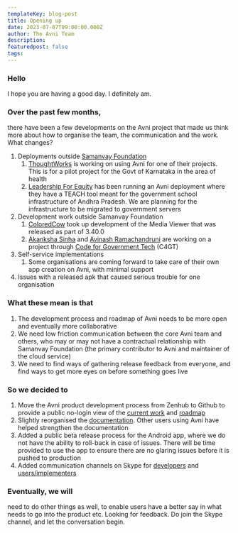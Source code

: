 ```yaml
---
templateKey: blog-post
title: Opening up
date: 2023-07-07T09:00:00.000Z
author: The Avni Team
description:
featuredpost: false
tags:
---
```


### Hello
I hope you are having a good day. I definitely am.

### Over the past few months,

there have been a few developments on the Avni project that made us think more about how to organise the team, the communication and the work. What changes?

1. Deployments outside [Samanvay Foundation](https://samanvayfoundation.org)
    1. [ThoughtWorks](https://www.thoughtworks.com/) is working on using Avni for one of their projects. This is for a pilot project for the Govt of Karnataka in the area of health
    2. [Leadership For Equity](https://www.leadershipforequity.org/) has been running an Avni deployment where they have a TEACH tool meant for the government school infrastructure of Andhra Pradesh. We are planning for the infrastructure to be migrated to government servers
2. Development work outside Samanvay Foundation
    1. [ColoredCow](https://coloredcow.com/) took up development of the Media Viewer that was released as part of 3.40.0
    2. [Akanksha Sinha](https://github.com/ak2502) and [Avinash Ramachandruni](https://github.com/AvinashRamachandruni) are working on a project through [Code for Government Tech](https://www.codeforgovtech.in/) (C4GT)
3. Self-service implementations
    1. Some organisations are coming forward to take care of their own app creation on Avni, with minimal support
4. Issues with a released apk that caused serious trouble for one organisation

### What these mean is that

1. The development process and roadmap of Avni needs to be more open and eventually more collaborative
2. We need low friction communication between the core Avni team and others, who may or may not have a contractual relationship with Samanvay Foundation (the primary contributor to Avni and maintainer of the cloud service)
3. We need to find ways of gathering release feedback from everyone, and find ways to get more eyes on before something goes live

### So we decided to

1. Move the Avni product development process from Zenhub to Github to provide a public no-login view of the [current work](https://github.com/orgs/avniproject/projects/2) and [roadmap](https://github.com/orgs/avniproject/projects/2/views/7)
2. Slightly reorganised the [documentation](https://avni.readme.io/docs). Other users using Avni have helped strengthen the documentation
3. Added a public beta release process for the Android app, where we do not have the ability to roll-back in case of issues. There will be time provided to use the app to ensure there are no glaring issues before it is pushed to production
4. Added communication channels on Skype for [developers](https://join.skype.com/xiTU162DSJTd) and [users/implementers](https://join.skype.com/qFCxfcZ8paru)


### Eventually, we will

need to do other things as well, to enable users have a better say in what needs to go into the product etc. Looking for feedback. Do join the Skype channel, and let the conversation begin.
